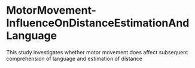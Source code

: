 # MotorMovement-InfluenceOnDistanceEstimationAndLanguage
This study  investigates whether motor movement does affect subsequent comprehension of language and estimation of distance
